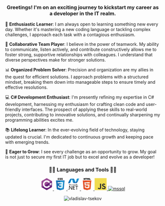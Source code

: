 <h3 align="center">Greetings! I'm on an exciting journey to kickstart my career as a developer in the IT realm. </h3>

🌟 **Enthusiastic Learner**: I am always open to learning something new every day. Whether it's mastering a new coding language or tackling complex challenges, I approach each task with a contagious enthusiasm.

🤝 **Collaborative Team Player**: I believe in the power of teamwork. My ability to communicate, listen actively, and contribute constructively allows me to foster strong, supportive relationships with colleagues. I understand that diverse perspectives make for stronger solutions.

📊 **Organized Problem Solver**: Precision and organization are my allies in the quest for efficient solutions. I approach problems with a structured mindset, breaking them down into manageable steps to ensure timely and effective resolutions.

💻 **C# Development Enthusiast**: I'm presently refining my expertise in C# development, harnessing my enthusiasm for crafting clean code and user-friendly interfaces. The prospect of applying these skills to real-world projects, contributing to innovative solutions, and continually sharpening my programming abilities excites me.

📚 **Lifelong Learner**: In the ever-evolving field of technology, staying updated is crucial. I'm dedicated to continuous growth and keeping pace with emerging trends.

🌟 **Eager to Grow**: I see every challenge as an opportunity to grow. My goal is not just to secure my first IT job but to excel and evolve as a developer!

<h3 align="center">👨‍💻 Languages and Tools 👨‍💻</h3>
<p align="center"> <a href="https://www.w3schools.com/cs/" target="_blank" rel="noreferrer"> <img src="https://raw.githubusercontent.com/devicons/devicon/master/icons/csharp/csharp-original.svg" alt="csharp" width="40" height="40"/> </a> <a href="https://www.w3schools.com/css/" target="_blank" rel="noreferrer"> <img src="https://raw.githubusercontent.com/devicons/devicon/master/icons/css3/css3-original-wordmark.svg" alt="css3" width="40" height="40"/> </a> <a href="https://dotnet.microsoft.com/" target="_blank" rel="noreferrer"> <img src="https://raw.githubusercontent.com/devicons/devicon/master/icons/dot-net/dot-net-original-wordmark.svg" alt="dotnet" width="40" height="40"/> </a> <a href="https://www.w3.org/html/" target="_blank" rel="noreferrer"> <img src="https://raw.githubusercontent.com/devicons/devicon/master/icons/html5/html5-original-wordmark.svg" alt="html5" width="40" height="40"/> </a> <a href="https://developer.mozilla.org/en-US/docs/Web/JavaScript" target="_blank" rel="noreferrer"> <img src="https://raw.githubusercontent.com/devicons/devicon/master/icons/javascript/javascript-original.svg" alt="javascript" width="40" height="40"/> </a> <a href="https://www.microsoft.com/en-us/sql-server" target="_blank" rel="noreferrer"> <img src="https://www.svgrepo.com/show/303229/microsoft-sql-server-logo.svg" alt="mssql" width="40" height="40"/> </a> </p>

<p align="center"><img align="center" src="https://github-readme-stats.vercel.app/api/top-langs?username=vladislav-tsekov&show_icons=true&theme=tokyonight&locale=en&layout=compact" alt="vladislav-tsekov" /></p>
